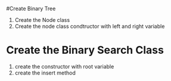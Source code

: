 #Create Binary Tree
1. Create the Node class
2. Create the node class condtructor with left and right variable

# Create the Binary Search Class
1. create the constructor with root variable
2. create the insert method